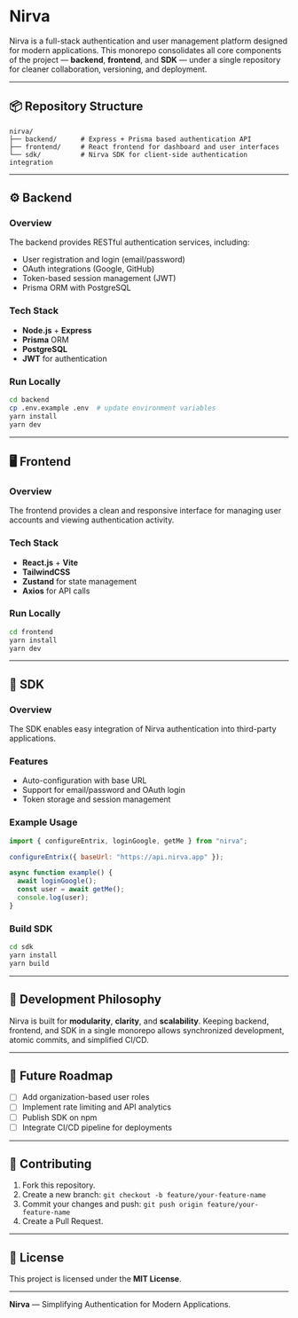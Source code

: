# Nirva

Nirva is a full-stack authentication and user management platform designed for modern applications. This monorepo consolidates all core components of the project — **backend**, **frontend**, and **SDK** — under a single repository for cleaner collaboration, versioning, and deployment.

---

## 📦 Repository Structure

```
nirva/
├── backend/      # Express + Prisma based authentication API
├── frontend/     # React frontend for dashboard and user interfaces
└── sdk/          # Nirva SDK for client-side authentication integration
```

---

## ⚙️ Backend

### Overview

The backend provides RESTful authentication services, including:

* User registration and login (email/password)
* OAuth integrations (Google, GitHub)
* Token-based session management (JWT)
* Prisma ORM with PostgreSQL

### Tech Stack

* **Node.js** + **Express**
* **Prisma** ORM
* **PostgreSQL**
* **JWT** for authentication

### Run Locally

```bash
cd backend
cp .env.example .env  # update environment variables
yarn install
yarn dev
```

---

## 🖥️ Frontend

### Overview

The frontend provides a clean and responsive interface for managing user accounts and viewing authentication activity.

### Tech Stack

* **React.js** + **Vite**
* **TailwindCSS**
* **Zustand** for state management
* **Axios** for API calls

### Run Locally

```bash
cd frontend
yarn install
yarn dev
```

---

## 🧩 SDK

### Overview

The SDK enables easy integration of Nirva authentication into third-party applications.

### Features

* Auto-configuration with base URL
* Support for email/password and OAuth login
* Token storage and session management

### Example Usage

```js
import { configureEntrix, loginGoogle, getMe } from "nirva";

configureEntrix({ baseUrl: "https://api.nirva.app" });

async function example() {
  await loginGoogle();
  const user = await getMe();
  console.log(user);
}
```

### Build SDK

```bash
cd sdk
yarn install
yarn build
```

---

## 🧠 Development Philosophy

Nirva is built for **modularity**, **clarity**, and **scalability**. Keeping backend, frontend, and SDK in a single monorepo allows synchronized development, atomic commits, and simplified CI/CD.

---

## 🚀 Future Roadmap

* [ ] Add organization-based user roles
* [ ] Implement rate limiting and API analytics
* [ ] Publish SDK on npm
* [ ] Integrate CI/CD pipeline for deployments

---

## 🤝 Contributing

1. Fork this repository.
2. Create a new branch: `git checkout -b feature/your-feature-name`
3. Commit your changes and push: `git push origin feature/your-feature-name`
4. Create a Pull Request.

---

## 📄 License

This project is licensed under the **MIT License**.

---

**Nirva** — Simplifying Authentication for Modern Applications.
